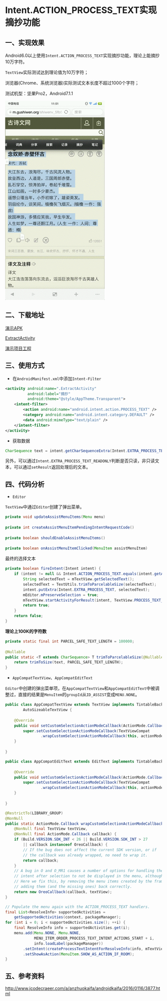 # Intent.ACTION_PROCESS_TEXT实现摘抄功能

## 一、实现效果

Android6.0以上使用`Intent.ACTION_PROCESS_TEXT`实现摘抄功能，理论上能摘抄10万字符。

`TextView`实际测试达到理论值为10万字符；

浏览器(Chrome、系统浏览器)实际测试文本长度不超过1000个字符；

测试机型：坚果Pro2，Android7.1.1

![ACTION_PROCESS_TEXT](./ACTION_PROCESS_TEXT.gif)

## 二、下载地址

[演示APK](https://raw.githubusercontent.com/jicanghai37927/WhatsAndroid/master/andnext_app_whatsnote/release/andnext_app_whatsnote-release.apk)

[ExtractActivity](https://github.com/jicanghai37927/WhatsAndroid/blob/master/andnext_app_whatsnote/src/main/java/com/haiyunshan/whatsnote/ExtractActivity.java)

[演示项目工程](https://github.com/jicanghai37927/WhatsAndroid)



## 三、使用方式

* 在`AndroidManifest.xml`中添加`Intent-Filter`

```xml
<activity android:name=".ExtractActivity"
          android:label="摘抄"
          android:theme="@style/AppTheme.Transparent">
    <intent-filter>
        <action android:name="android.intent.action.PROCESS_TEXT" />
        <category android:name="android.intent.category.DEFAULT" />
        <data android:mimeType="text/plain" />
    </intent-filter>
</activity>
```

* 获取数据

```java
CharSequence text = intent.getCharSequenceExtra(Intent.EXTRA_PROCESS_TEXT);
```

另外，可以通过`Intent.EXTRA_PROCESS_TEXT_READONLY`判断是否只读，非只读文本，可以通过`setResult`返回处理后的文本。



## 四、代码分析

* `Editor`

`TextView`中通过`Editor`创建了弹出菜单。

```java
private void updateAssistMenuItems(Menu menu)
    
private int createAssistMenuItemPendingIntentRequestCode()
    
private boolean shouldEnableAssistMenuItems()
    
private boolean onAssistMenuItemClicked(MenuItem assistMenuItem)

```

最终的选择文本

```java
private boolean fireIntent(Intent intent) {
    if (intent != null && Intent.ACTION_PROCESS_TEXT.equals(intent.getAction())) {
        String selectedText = mTextView.getSelectedText();
        selectedText = TextUtils.trimToParcelableSize(selectedText);
        intent.putExtra(Intent.EXTRA_PROCESS_TEXT, selectedText);
        mEditor.mPreserveSelection = true;
        mTextView.startActivityForResult(intent, TextView.PROCESS_TEXT_REQUEST_CODE);
        return true;
    }
    return false;
}
```

**理论上100K的字符数**

```java
private static final int PARCEL_SAFE_TEXT_LENGTH = 100000;

@Nullable
public static <T extends CharSequence> T trimToParcelableSize(@Nullable T text) {
    return trimToSize(text, PARCEL_SAFE_TEXT_LENGTH);
}
```



* `AppCompatTextView`、`AppCompatEditText`

`Editor`中创建的弹出菜单项，在`AppCompatTextView`和`AppCompatEditText`中被调整过，直接的结果是`MenuItem`的`groupId`从`ID_ASSIST`变成`MENU.NONE`。

```java
public class AppCompatTextView extends TextView implements TintableBackgroundView,
        AutoSizeableTextView {

	@Override
    public void setCustomSelectionActionModeCallback(ActionMode.Callback actionModeCallback) {
        super.setCustomSelectionActionModeCallback(TextViewCompat
                .wrapCustomSelectionActionModeCallback(this, actionModeCallback));
    }            
            
}
```

```java
public class AppCompatEditText extends EditText implements TintableBackgroundView {
    
    @Override
    public void setCustomSelectionActionModeCallback(ActionMode.Callback actionModeCallback) {
        super.setCustomSelectionActionModeCallback(TextViewCompat
                .wrapCustomSelectionActionModeCallback(this, actionModeCallback));
    }
    
}
```

```java
@RestrictTo(LIBRARY_GROUP)
@NonNull
public static ActionMode.Callback wrapCustomSelectionActionModeCallback(
    @NonNull final TextView textView,
    @NonNull final ActionMode.Callback callback) {
    if (Build.VERSION.SDK_INT < 26 || Build.VERSION.SDK_INT > 27
        || callback instanceof OreoCallback) {
        // If the bug does not affect the current SDK version, or if
        // the callback was already wrapped, no need to wrap it.
        return callback;
    }
    // A bug in O and O_MR1 causes a number of options for handling the ACTION_PROCESS_TEXT
    // intent after selection to not be displayed in the menu, although they should be.
    // Here we fix this, by removing the menu items created by the framework code, and
    // adding them (and the missing ones) back correctly.
    return new OreoCallback(callback, textView);
}
```

```java
// Populate the menu again with the ACTION_PROCESS_TEXT handlers.
final List<ResolveInfo> supportedActivities =
    getSupportedActivities(context, packageManager);
for (int i = 0; i < supportedActivities.size(); ++i) {
    final ResolveInfo info = supportedActivities.get(i);
    menu.add(Menu.NONE, Menu.NONE,
             MENU_ITEM_ORDER_PROCESS_TEXT_INTENT_ACTIONS_START + i,
             info.loadLabel(packageManager))
        .setIntent(createProcessTextIntentForResolveInfo(info, mTextView))
        .setShowAsAction(MenuItem.SHOW_AS_ACTION_IF_ROOM);
}
```



## 五、参考资料

http://www.jcodecraeer.com/a/anzhuokaifa/androidkaifa/2016/0116/3877.html

